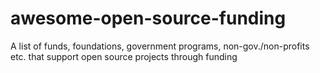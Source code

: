 # awesome-open-source-funding
A list of funds, foundations, government programs, non-gov./non-profits etc. that support open source projects through funding
